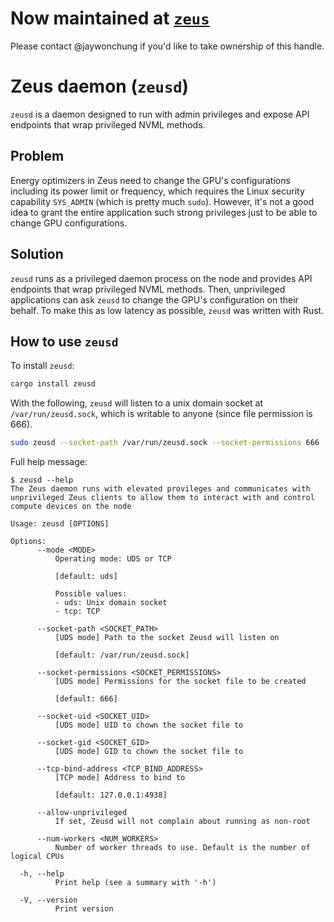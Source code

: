 # Now maintained at [`zeus`](https://crates.io/crates/zeus)

Please contact @jaywonchung if you'd like to take ownership of this handle.

# Zeus daemon (`zeusd`)

`zeusd` is a daemon designed to run with admin privileges and expose API endpoints that wrap privileged NVML methods.

## Problem

Energy optimizers in Zeus need to change the GPU's configurations including its power limit or frequency, which requires the Linux security capability `SYS_ADMIN` (which is pretty much `sudo`).
However, it's not a good idea to grant the entire application such strong privileges just to be able to change GPU configurations.

## Solution

`zeusd` runs as a privileged daemon process on the node and provides API endpoints that wrap privileged NVML methods.
Then, unprivileged applications can ask `zeusd` to change the GPU's configuration on their behalf.
To make this as low latency as possible, `zeusd` was written with Rust.

## How to use `zeusd`

To install `zeusd`:

```sh
cargo install zeusd
```

With the following, `zeusd` will listen to a unix domain socket at `/var/run/zeusd.sock`, which is writable to anyone (since file permission is 666).

```sh
sudo zeusd --socket-path /var/run/zeusd.sock --socket-permissions 666
```

Full help message:

```console
$ zeusd --help
The Zeus daemon runs with elevated provileges and communicates with unprivileged Zeus clients to allow them to interact with and control compute devices on the node

Usage: zeusd [OPTIONS]

Options:
      --mode <MODE>
          Operating mode: UDS or TCP
          
          [default: uds]

          Possible values:
          - uds: Unix domain socket
          - tcp: TCP

      --socket-path <SOCKET_PATH>
          [UDS mode] Path to the socket Zeusd will listen on
          
          [default: /var/run/zeusd.sock]

      --socket-permissions <SOCKET_PERMISSIONS>
          [UDS mode] Permissions for the socket file to be created
          
          [default: 666]

      --socket-uid <SOCKET_UID>
          [UDS mode] UID to chown the socket file to

      --socket-gid <SOCKET_GID>
          [UDS mode] GID to chown the socket file to

      --tcp-bind-address <TCP_BIND_ADDRESS>
          [TCP mode] Address to bind to
          
          [default: 127.0.0.1:4938]

      --allow-unprivileged
          If set, Zeusd will not complain about running as non-root

      --num-workers <NUM_WORKERS>
          Number of worker threads to use. Default is the number of logical CPUs

  -h, --help
          Print help (see a summary with '-h')

  -V, --version
          Print version
```
